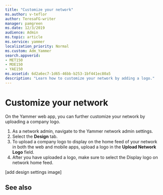 ```yaml
---
title: "Customize your network"
ms.author: v-teflor
author: TeresaFG-writer
manager: pamgreen
ms.date: 12/3/2019
audience: Admin
ms.topic: article
ms.service: yammer
localization_priority: Normal
ms.custom: Adm_Yammer
search.appverid:
- MET150
- MOE150
- YAE150
ms.assetid: 6d2a6ec7-1d65-46bb-b253-1bf441ec80a5
description: "Learn how to customize your network by adding a logo."
---
```


# Customize your network

On the Yammer web app, you can further customize your network by uploading a company logo.

1. As a network admin, navigate to the Yammer network admin settings.
2. Select the **Design** tab.
3. To upload a company logo to display on the home feed of your network in both the web and mobile apps, upload a logo in the **Upload Network Logo** field.
4. After you have uploaded a logo, make sure to select the Display logo on network home feed.

[add design settings image]

## See also
